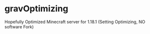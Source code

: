 # gravOptimizing
Hopefully Optimized Minecraft server for 1.18.1 (Setting Optimizing, NO software Fork)
